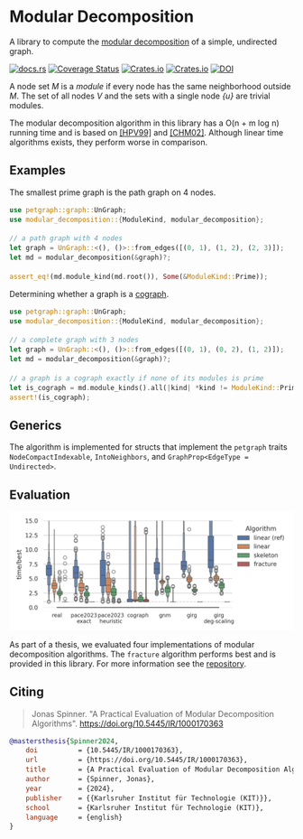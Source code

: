 # Modular Decomposition

A library to compute the [modular decomposition](https://en.wikipedia.org/wiki/Modular_decomposition) of a
simple, undirected graph.

[![docs.rs](https://img.shields.io/docsrs/modular-decomposition?logo=rust)](https://docs.rs/modular-decomposition) [![Coverage Status](https://coveralls.io/repos/github/jonasspinner/modular-decomposition/badge.svg?branch=main)](https://coveralls.io/github/jonasspinner/modular-decomposition?branch=main) [![Crates.io](https://img.shields.io/crates/v/modular-decomposition.svg?logo=rust)](https://crates.io/crates/modular-decomposition) [![Crates.io](https://img.shields.io/crates/l/modular-decomposition.svg)](./LICENSE) [![DOI](https://img.shields.io/badge/doi-10.5445%2FIR%2F1000170363-blue?logo=doi)](https://doi.org/10.5445/IR/1000170363)

A node set *M* is a *module* if every node has the same neighborhood outside *M*. The set of all nodes *V* and the sets
with a single node *{u}* are
trivial modules.

The modular decomposition algorithm in this library has a O(n + m log n) running time and is based
on [[HPV99]](https://doi.org/10.1142/S0129054199000125) and [[CHM02]](https://doi.org/10.46298/dmtcs.298). Although
linear time algorithms exists, they perform worse in comparison.

## Examples

The smallest prime graph is the path graph on 4 nodes.

```rust
use petgraph::graph::UnGraph;
use modular_decomposition::{ModuleKind, modular_decomposition};

// a path graph with 4 nodes
let graph = UnGraph::<(), ()>::from_edges([(0, 1), (1, 2), (2, 3)]);
let md = modular_decomposition(&graph)?;

assert_eq!(md.module_kind(md.root()), Some(&ModuleKind::Prime));
```

Determining whether a graph is a [cograph](https://en.wikipedia.org/wiki/Cograph).

```rust
use petgraph::graph::UnGraph;
use modular_decomposition::{ModuleKind, modular_decomposition};

// a complete graph with 3 nodes
let graph = UnGraph::<(), ()>::from_edges([(0, 1), (0, 2), (1, 2)]);
let md = modular_decomposition(&graph)?;

// a graph is a cograph exactly if none of its modules is prime
let is_cograph = md.module_kinds().all(|kind| *kind != ModuleKind::Prime);
assert!(is_cograph);
```

## Generics

The algorithm is implemented for structs that implement the `petgraph`
traits `NodeCompactIndexable`, `IntoNeighbors`, and `GraphProp<EdgeType = Undirected>`.

## Evaluation

![](../../evaluation.png)

As part of a thesis, we evaluated four implementations of modular decomposition algorithms.
The `fracture` algorithm performs best and is provided in this library. For more information see
the [repository](https://github.com/jonasspinner/modular-decomposition/).

## Citing

> Jonas Spinner. "A Practical Evaluation of Modular Decomposition Algorithms". https://doi.org/10.5445/IR/1000170363

```Bibtex
@mastersthesis{Spinner2024,
    doi          = {10.5445/IR/1000170363},
    url          = {https://doi.org/10.5445/IR/1000170363},
    title        = {A Practical Evaluation of Modular Decomposition Algorithms},
    author       = {Spinner, Jonas},
    year         = {2024},
    publisher    = {{Karlsruher Institut für Technologie (KIT)}},
    school       = {Karlsruher Institut für Technologie (KIT)},
    language     = {english}
}
```
